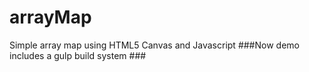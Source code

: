 arrayMap
========

Simple array map using HTML5 Canvas and Javascript
###Now demo includes a gulp build system ###

